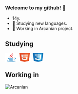 ### Welcome to my github! 👋

- 14y.
- 📌 Studying new languages.
- 📅 Working in Arcanian project.

## Studying

<div style="display: inline_block">
  <img align="center" alt="Java" height="30" width="40" src="https://raw.githubusercontent.com/devicons/devicon/master/icons/java/java-original.svg">
  <img align="center" alt="HTML" height="30" width="40" src="https://raw.githubusercontent.com/devicons/devicon/master/icons/html5/html5-original.svg">
  <img align="center" alt="CSS" height="30" width="40" src="https://raw.githubusercontent.com/devicons/devicon/master/icons/css3/css3-original.svg">
</div>

## Working in
<div style="display: inline_block">
  <img align="center" alt="Arcanian" height="200" width="200" src="https://github.com/miniaws/miniaws/assets/88752670/741a5254-25e8-4fd3-ba41-cf5d3174af69">

</div>
<br>
  
